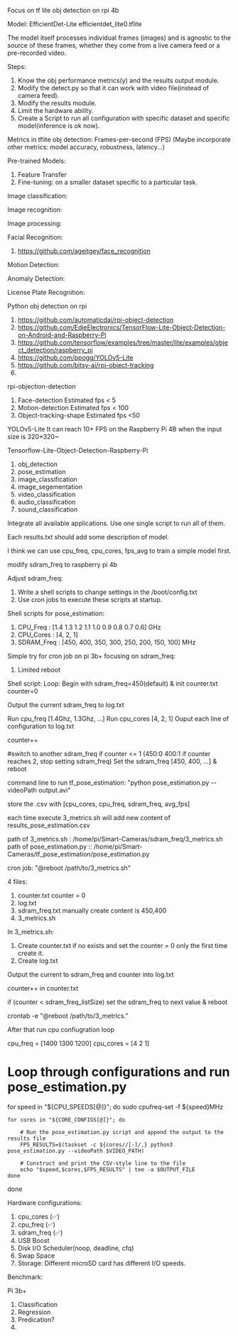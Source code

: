 Focus on tf lite obj detection on rpi 4b

Model:
EfficientDet-Lite 
efficientdet_lite0.tflite 

The model itself processes individual frames (images) and is agnostic to the source of these frames, whether they come from a live camera feed or a pre-recorded video.

Steps:

1. Know the obj performance metrics(y) and the results output module.
2. Modify the detect.py so that it can work with video file(instead of camera feed).
3. Modify the results module.
4. Limit the hardware ability.
5. Create a Script to run all configuration with specific dataset and specific model(inference is ok now). 


Metrics in tflite obj detection: 
Frames-per-second (FPS)
(Maybe incorporate other metrics: model accuracy, robustness, latency...)




Pre-trained Models:
1. Feature Transfer
2. Fine-tuning: on a smaller dataset specific to a particular task.


Image classification:

Image recognition: 

Image processing:



Facial Recognition:
1. https://github.com/ageitgey/face_recognition


Motion Detection:

Anomaly Detection:

License Plate Recognition:






Python obj detection on rpi
1. https://github.com/automaticdai/rpi-object-detection
2. https://github.com/EdjeElectronics/TensorFlow-Lite-Object-Detection-on-Android-and-Raspberry-Pi
3. https://github.com/tensorflow/examples/tree/master/lite/examples/object_detection/raspberry_pi
4. https://github.com/ppogg/YOLOv5-Lite
5. https://github.com/bitsy-ai/rpi-object-tracking
6. 


rpi-objection-detection
1. Face-detection   Estimated fps < 5
2. Motion-detection  Estimated fps < 100
3. Object-tracking-shape Estimated fps <50

YOLOv5-Lite
It can reach 10+ FPS on the Raspberry Pi 4B when the input size is 320×320~




Tensorflow-Lite-Object-Detection-Raspberry-Pi
1. obj_detection
2. pose_estimation
3. image_classification
4. image_segementation
5. video_classification
6. audio_classification
7. sound_classification


Integrate all available applications.
Use one single script to run all of them.

Each results.txt should add some description of model.

I think we can use cpu_freq, cpu_cores, fps_avg to train a simple model first.



modify sdram_freq to raspberry pi 4b




Adjust sdram_freq:
1. Write a shell scripts to change settings in the /boot/config.txt
2. Use cron jobs to execute these scripts at startup.


Shell scripts for pose_estimation:
1. CPU_Freq : [1.4 1.3 1.2 1.1 1.0 0.9 0.8 0.7 0.6] GHz
2. CPU_Cores : [4, 2, 1]
3. SDRAM_Freq : [450, 400, 350, 300, 250, 200, 150, 100] MHz


Simple try for cron job on pi 3b+ focusing on sdram_freq:
1. Limited reboot








Shell script:
Loop:
Begin with sdram_freq=450(default) & init counter.txt counter=0

Output the current sdram_freq to log.txt

Run cpu_freq [1.4Ghz, 1.3Ghz, ...]
    Run cpu_cores [4, 2, 1]
Ouput each line of configuration to log.txt

counter++

#switch to another sdram_freq
if counter <= 1 (450:0 400:1 if counter reaches 2, stop setting sdram_freq)
Set the sdram_freq [450, 400, ...] & reboot

command line to run tf_pose_estimation: "python pose_estimation.py --videoPath output.avi"

store the .csv with [cpu_cores, cpu_freq, sdram_freq, avg_fps]

each time execute 3_metrics.sh will add new content of results_pose_estimation.csv

path of 3_metrics.sh : /home/pi/Smart-Cameras/sdram_freq/3_metrics.sh
path of pose_estimation.py :: /home/pi/Smart-Cameras/tf_pose_estimation/pose_estimation.py



cron job: 
"@reboot /path/to/3_metrics.sh"



4 files:
1. counter.txt   counter = 0
2. log.txt
3. sdram_freq.txt manually create   content is 450,400
4. 3_metrics.sh

In 3_metrics.sh:
1. Create counter.txt if no exists and set the counter = 0 only the first time create it.
2. Create log.txt


Output the current to sdram_freq and counter into log.txt

counter++ in counter.txt

if (counter < sdram_freq_listSize)
  set the sdram_freq to next value & reboot


crontab -e   "@reboot /path/to/3_metrics."


After that run cpu confiugration loop



cpu_freq = [1400 1300 1200]
cpu_cores = [4 2 1]

# Loop through configurations and run pose_estimation.py
for speed in "${CPU_SPEEDS[@]}"; do
    sudo cpufreq-set -f ${speed}MHz
    
    for cores in "${CORE_CONFIGS[@]}"; do

        # Run the pose_estimation.py script and append the output to the results file
        FPS_RESULTS=$(taskset -c ${cores//[-]/,} python3 pose_estimation.py --videoPath $VIDEO_PATH)
        
        # Construct and print the CSV-style line to the file
        echo "$speed,$cores,$FPS_RESULTS" | tee -a $OUTPUT_FILE
    done
done




Hardware configurations:
1. cpu_cores (✅)
2. cpu_freq  (✅)
3. sdram_freq  (✅)
4. USB Boost
5. Disk I/O Scheduler(noop, deadline, cfq)
6. Swap Space
7. Storage: Different microSD card has different I/O speeds.







Benchmark:

Pi 3b+
1. Classification
2. Regression
3. Predication?
4.  











